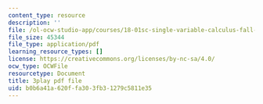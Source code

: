```yaml
---
content_type: resource
description: ''
file: /ol-ocw-studio-app/courses/18-01sc-single-variable-calculus-fall-2010/b0b6a41a620ffa303fb31279c5811e35_-MI0b4h3rS0.pdf
file_size: 45344
file_type: application/pdf
learning_resource_types: []
license: https://creativecommons.org/licenses/by-nc-sa/4.0/
ocw_type: OCWFile
resourcetype: Document
title: 3play pdf file
uid: b0b6a41a-620f-fa30-3fb3-1279c5811e35
---
```

